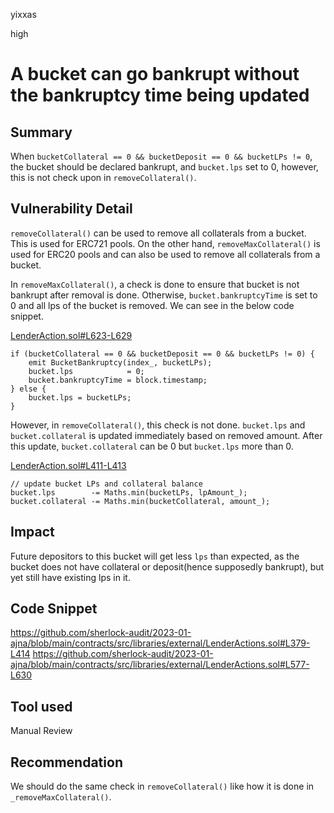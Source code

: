 yixxas

high

# A bucket can go bankrupt without the bankruptcy time being updated

## Summary
When `bucketCollateral == 0 && bucketDeposit == 0 && bucketLPs != 0`, the bucket should be declared bankrupt, and `bucket.lps` set to 0, however, this is not check upon in `removeCollateral()`.

## Vulnerability Detail
`removeCollateral()` can be used to remove all collaterals from a bucket. This is used for ERC721 pools. On the other hand, `removeMaxCollateral()` is used for ERC20 pools and can also be used to remove all collaterals from a bucket.

In `removeMaxCollateral()`, a check is done to ensure that bucket is not bankrupt after removal is done. Otherwise, `bucket.bankruptcyTime` is set to 0 and all lps of the bucket is removed. We can see in the below code snippet.

[LenderAction.sol#L623-L629](https://github.com/sherlock-audit/2023-01-ajna/blob/main/contracts/src/libraries/external/LenderActions.sol#L623-L629)
```solidity
if (bucketCollateral == 0 && bucketDeposit == 0 && bucketLPs != 0) {
    emit BucketBankruptcy(index_, bucketLPs);
    bucket.lps            = 0;
    bucket.bankruptcyTime = block.timestamp;
} else {
    bucket.lps = bucketLPs;
}
```

However, in `removeCollateral()`, this check is not done. `bucket.lps` and `bucket.collateral` is updated immediately based on removed amount. After this update, `bucket.collateral` can be 0 but `bucket.lps` more than 0.

[LenderAction.sol#L411-L413](https://github.com/sherlock-audit/2023-01-ajna/blob/main/contracts/src/libraries/external/LenderActions.sol#L411-L413)
```solidity
// update bucket LPs and collateral balance
bucket.lps        -= Maths.min(bucketLPs, lpAmount_);
bucket.collateral -= Maths.min(bucketCollateral, amount_);
```

## Impact
Future depositors to this bucket will get less `lps` than expected, as the bucket does not have collateral or deposit(hence supposedly bankrupt), but yet still have existing lps in it.

## Code Snippet
https://github.com/sherlock-audit/2023-01-ajna/blob/main/contracts/src/libraries/external/LenderActions.sol#L379-L414
https://github.com/sherlock-audit/2023-01-ajna/blob/main/contracts/src/libraries/external/LenderActions.sol#L577-L630

## Tool used

Manual Review

## Recommendation
We should do the same check in `removeCollateral()` like how it is done in `_removeMaxCollateral()`.
